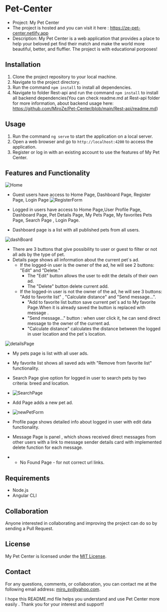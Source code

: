 # Pet-Center
- Project: My Pet Center  
- The project is hosted and you can visit it here : https://ze-pet-center.netlify.app  
- Description: My Pet Center is a web application that provides a place to help your beloved pet find their match and make the world more beautiful, better, and fluffier.
            The project is with educational porposes!

## Installation

1. Clone the project repository to your local machine.
2. Navigate to the project directory.
3. Run the command `npm install` to install all dependencies.
4. Navigate to folder Rest-api and run the command `npm install` to install all backend dependencies(You can check readme.md at Rest-api folder for more information, about backend usage here: https://github.com/MiroZe/Pet-Center/blob/main/Rest-api/readme.md)

## Usage
1. Run the command `ng serve` to start the application on a local server.
2. Open a web browser and go to `http://localhost:4200` to access the application.
3. Register or log in with an existing account to use the features of My Pet Center.

## Features and Functionality
![Home](https://github.com/MiroZe/Pet-Center/assets/114018004/7878d516-5990-4964-a6d5-94b53267a90a)
- Guest users have access to Home Page, Dashboard Page, Register Page, Login Page
![RegisterForm](https://github.com/MiroZe/Pet-Center/assets/114018004/a00ccd12-aa66-452c-97c1-478fcfdbfdfc)
- Logged in users have access to Home Page,User Profile Page, Dashboard Page, Pet Details Page, My Pets Page, My favorites Pets Page, Search Page , Login Page.

- Dashboard page is a list with all published pets from all users.

![dashBoard](https://github.com/MiroZe/Pet-Center/assets/114018004/993fa5df-7bad-4e6d-bbaa-cc6bc9f18812)

  - There are 3 buttons that give possibility to user or guest to filter or not all ads by the type of pet.
- Details page shows all information about the current pet`s ad.
  - If the logged-in user is the owner of the ad, he will see 2 buttons: "Edit" and "Delete."
    - The "Edit" button allows the user to edit the details of their own ad.
    - The "Delete" button delete current add.
  - If the logged-in user is not the owner of the ad, he will see 3 buttons: "Add to favorite list" , "Calculate distance" and "Send message...".
    - "Add to favorite list button save current pet`s ad to My favorite Page.When it is already saved the button is replaced with message .
    - "Send message..." button : when user click it, he can send direct message to the owner of the current ad.
    - "Calculate distance" calculates the distance between the logged in user location and the pet`s location.

![detailsPage](https://github.com/MiroZe/Pet-Center/assets/114018004/ea38c78f-e0ad-4a07-ae08-6311a772acb8)
- My pets page is list with all user ads.
- My favorite list shows all saved ads with "Remove from favorite list" functionality.
- Search Page give option for logged in user to search pets by two criteria: breed and location.
- ![SearchPage](https://github.com/MiroZe/Pet-Center/assets/114018004/647fadff-6caa-482d-a158-32c1bd67e70a)

- Add Page adds a new pet ad. 
- ![newPetForm](https://github.com/MiroZe/Pet-Center/assets/114018004/5839da67-d400-42bc-a28a-877b4a5156a2)
- Profile page shows detailed info about logged in user with edit data functionality.
- Message Page is panel , which shows received direct messages from other users with a link to message sender details card with implemented delete function for each message.
- - No Found Page -  for not correct url links.

## Requirements
- Node.js
- Angular CLI

## Collaboration
Anyone interested in collaborating and improving the project can do so by sending a Pull Request.

## License
My Pet Center is licensed under the [MIT License](https://opensource.org/licenses/MIT).

## Contact
For any questions, comments, or collaboration, you can contact me at the following email address: miro_sv@yahoo.com.

I hope this README.md file helps you understand and use  Pet Center more easily . Thank you for your interest and support!
